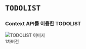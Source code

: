 # `TODOLIST`

### Context API를 이용한 TODOLIST


![TODOLIST 이미지](http://kxkm04.dothome.co.kr/TODO1.png)<br>
1차버전 
